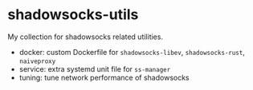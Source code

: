 # shadowsocks-utils

My collection for shadowsocks related utilities.

- docker: custom Dockerfile for `shadowsocks-libev`, `shadowsocks-rust`, `naiveproxy`
- service: extra systemd unit file for `ss-manager`
- tuning: tune network performance of shadowsocks
